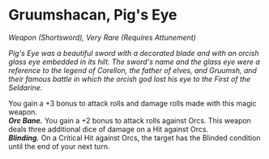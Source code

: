 # Gruumshacan, Pig's Eye
*Weapon (Shortsword), Very Rare (Requires Attunement)*

*Pig's Eye was a beautiful sword with a decorated blade and with an orcish glass eye embedded in its hilt. The sword's name and the glass eye were a reference to the legend of Corellon, the father of elves, and Gruumsh, and their famous battle in which the orcish god lost his eye to the First of the Seldarine.*

You gain a +3 bonus to attack rolls and damage rolls made with this magic weapon.  
***Orc Bane.*** You gain a +2 bonus to attack rolls against Orcs. This weapon deals three additional dice of damage on a Hit against Orcs.  
***Blinding.*** On a Critical Hit against Orcs, the target has the Blinded condition until the end of your next turn.